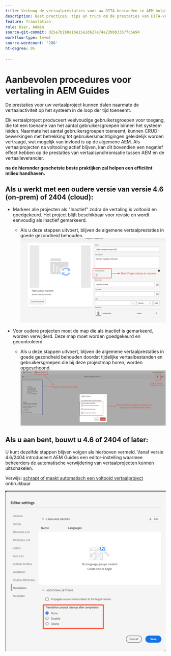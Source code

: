 ```yaml
---
title: Verhoog de vertaalprestaties voor uw DITA-bestanden in AEM hulplijnen
description: Best practices, tips en trucs om de prestaties van DITA-vertaalprojecten in AEM Guides te verbeteren
feature: Translation
role: User, Admin
source-git-commit: d25e7b1b8a1be15e1d627e74a23bbb33b7fc6e94
workflow-type: tm+mt
source-wordcount: '288'
ht-degree: 0%

---
```


# Aanbevolen procedures voor vertaling in AEM Guides

De prestaties voor uw vertaalproject kunnen dalen naarmate de vertaalactiviteit op het systeem in de loop der tijd toeneemt.

Elk vertaalproject produceert veelvoudige gebruikersgroepen voor toegang, die tot een toename van het aantal gebruikersgroepen binnen het systeem leiden. Naarmate het aantal gebruikersgroepen toeneemt, kunnen CRUD-bewerkingen met betrekking tot gebruikersmachtigingen geleidelijk worden vertraagd, wat mogelijk van invloed is op de algemene AEM. Als vertaalprojecten na voltooiing actief blijven, kan dit bovendien een negatief effect hebben op de prestaties van vertaalsynchronisatie tussen AEM en de vertaalleverancier.

**na de hieronder geschetste beste praktijken zal helpen een efficiënt milieu handhaven.**

## Als u werkt met een oudere versie van versie 4.6 (on-prem) of 2404 (cloud):

- Markeer alle projecten als &quot;Inactief&quot; zodra de vertaling is voltooid en goedgekeurd. Het project blijft beschikbaar voor revisie en wordt eenvoudig als inactief gemarkeerd.
   - Als u deze stappen uitvoert, blijven de algemene vertaalprestaties in goede gezondheid behouden.
     ![ Inactief vertaalproject ](../assets/translation/translation-project-image1.png)

- Voor oudere projecten moet de map die als inactief is gemarkeerd, worden verwijderd. Deze map moet worden goedgekeurd en gecontroleerd.
   - Als u deze stappen uitvoert, blijven de algemene vertaalprestaties in goede gezondheid behouden doordat tijdelijke vertaalbestanden en gebruikersgroepen die bij deze projectmap horen, worden opgeschoond.
     ![ Vertaalproject en -map verwijderen ](../assets/translation/translation-project-image2.png)


## Als u aan bent, bouwt u 4.6 of 2404 of later:

U kunt dezelfde stappen blijven volgen als hierboven vermeld. Vanaf versie 4.6/2404 introduceert AEM Guides een editor-instelling waarmee beheerders de automatische verwijdering van vertaalprojecten kunnen uitschakelen.

Verwijs: [ schrapt of maakt automatisch een voltooid vertaalproject ](https://experienceleague.adobe.com/en/docs/experience-manager-guides/using/user-guide/author-content/create-preview-topics/author-content-aem-guides/work-with-web-editor/translate-documents-web-editor#automatically-delete-or-disable-a-completed-translation-project) onbruikbaar

![ Geautomatiseerde montages om vertaalproject in AEM Guides te schrappen en onbruikbaar te maken ](../assets/translation/translation-project-image3.png)
